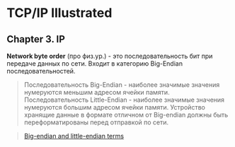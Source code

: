 # TCP/IP Illustrated

## Chapter 3. IP

**Network byte order** (про физ.ур.) - это последовательность бит при передаче данных по сети. Входит в категорию Big-Endian последовательностей. 
  
> Последовательность Big-Endian - наиболее значимые значения нумеруются меньшим адресом ячейки памяти.
> Последовательность Little-Endian - наиболее значимые значения нумеруются большим адресом ячейки памяти.
> Устройство хранящие данные в формате отличном от Big-endian должны быть переформатированы перед отправкой по сети.

> [Big-endian and little-endian terms](https://www.webopedia.com/TERM/B/big_endian.html)
